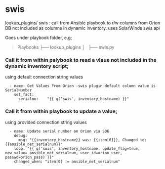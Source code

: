 # swis
lookup_plugins/ swis : call from Ansible playbook to r/w columns from Orion DB not included as columns in dynamic inventory. uses SolarWinds swis api

Goes under playbook folder, e.g;
>Playbooks
>├── lookup_plugins
>│   ├── swis.py

### Call it from within palybook to read a vlaue not included in the dynamic inventory script;
using default connection string values
```
  - name: Get Values From Orion -swis plugin default column value is SerialNumber
    set_fact: 
      serialno:    "{{ q('swis', inventory_hostname) }}"
```

### Call it from within playbook to update a value;
  using provided connection string values
```
  - name: Update serial number on Orion via SDK
    debug: 
      msg: "{{inventory_hostname}} was: {{item[0]}}, Changed to: {{ansible_net_serialnum}}"
    loop: "{{ q('swis', inventory_hostname, update_flag=true, new_value= ansible_net_serialnum, user_id=orion_user, passwd=orion_pass) }}"
    changed_when: "item[0] != ansible_net_serialnum"
```

